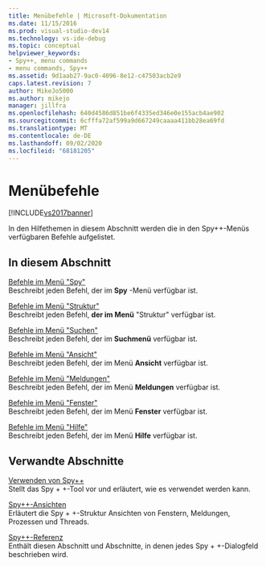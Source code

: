 ```yaml
---
title: Menübefehle | Microsoft-Dokumentation
ms.date: 11/15/2016
ms.prod: visual-studio-dev14
ms.technology: vs-ide-debug
ms.topic: conceptual
helpviewer_keywords:
- Spy++, menu commands
- menu commands, Spy++
ms.assetid: 9d1aab27-9ac0-4096-8e12-c47503acb2e9
caps.latest.revision: 7
author: MikeJo5000
ms.author: mikejo
manager: jillfra
ms.openlocfilehash: 640d4586d851be6f4335ed346e0e155acb4ae902
ms.sourcegitcommit: 6cfffa72af599a9d667249caaaa411bb28ea69fd
ms.translationtype: MT
ms.contentlocale: de-DE
ms.lasthandoff: 09/02/2020
ms.locfileid: "68181205"
---
```

# <a name="menu-commands"></a>Menübefehle
[!INCLUDE[vs2017banner](../includes/vs2017banner.md)]

In den Hilfethemen in diesem Abschnitt werden die in den Spy++-Menüs verfügbaren Befehle aufgelistet.  
  
## <a name="in-this-section"></a>In diesem Abschnitt  
 [Befehle im Menü "Spy"](../debugger/spy-menu-commands.md)  
 Beschreibt jeden Befehl, der im **Spy** -Menü verfügbar ist.  
  
 [Befehle im Menü "Struktur"](../debugger/tree-menu-commands.md)  
 Beschreibt jeden Befehl, **der im Menü** "Struktur" verfügbar ist.  
  
 [Befehle im Menü "Suchen"](../debugger/search-menu-commands.md)  
 Beschreibt jeden Befehl, der im **Suchmenü** verfügbar ist.  
  
 [Befehle im Menü "Ansicht"](../debugger/view-menu-commands.md)  
 Beschreibt jeden Befehl, der im Menü **Ansicht** verfügbar ist.  
  
 [Befehle im Menü "Meldungen"](../debugger/messages-menu-commands.md)  
 Beschreibt jeden Befehl, der im Menü **Meldungen** verfügbar ist.  
  
 [Befehle im Menü "Fenster"](../debugger/window-menu-commands.md)  
 Beschreibt jeden Befehl, der im Menü **Fenster** verfügbar ist.  
  
 [Befehle im Menü "Hilfe"](../debugger/help-menu-commands.md)  
 Beschreibt jeden Befehl, der im Menü **Hilfe** verfügbar ist.  
  
## <a name="related-sections"></a>Verwandte Abschnitte  
 [Verwenden von Spy++](../debugger/using-spy-increment.md)  
 Stellt das Spy + +-Tool vor und erläutert, wie es verwendet werden kann.  
  
 [Spy++-Ansichten](../debugger/spy-increment-views.md)  
 Erläutert die Spy + +-Struktur Ansichten von Fenstern, Meldungen, Prozessen und Threads.  
  
 [Spy++-Referenz](../debugger/spy-increment-reference.md)  
 Enthält diesen Abschnitt und Abschnitte, in denen jedes Spy + +-Dialogfeld beschrieben wird.
